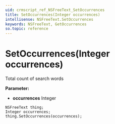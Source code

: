 ```yaml
---
uid: crmscript_ref_NSFreeText_SetOccurrences
title: SetOccurrences(Integer occurrences)
intellisense: NSFreeText.SetOccurrences
keywords: NSFreeText, GetOccurrences
so.topic: reference
---
```


# SetOccurrences(Integer occurrences)

Total count of search words

**Parameter:** 
* **occurrences** Integer

```crmscript
NSFreeText thing;
Integer occurrences;
thing.SetOccurrences(occurrences);
```

